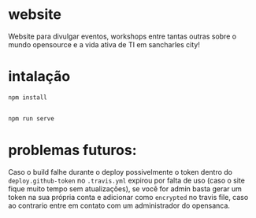 # website
Website para divulgar eventos, workshops entre tantas outras sobre o mundo opensource e a vida ativa de TI em sancharles city!

# intalação
```bash
npm install


npm run serve
```

# problemas futuros:
Caso o build falhe durante o deploy possivelmente o token dentro do `deploy.github-token` no `.travis.yml` expirou por falta de uso (caso o site fique muito tempo sem atualizações), se você for admin basta gerar um token na sua própria conta e adicionar como `encrypted` no travis file, caso ao contrario entre em contato com um administrador do opensanca.
